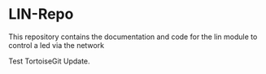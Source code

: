 # LIN-Repo
This repository contains the documentation and code for the lin module to control a led via the network

Test TortoiseGit Update.